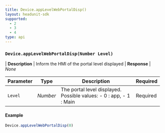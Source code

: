 ```yaml
---
title: Device.appLevelWebPortalDisp()
layout: headunit-sdk
supported:
  - 2
  - 3
  - 4
type: api
---
```


### `Device.appLevelWebPortalDisp(Number Level)`

| **Description** | Inform the HMI of the portal level displayed
| **Response** | *None*

Parameter | Type | Description | Required
----|----|----|----
`Level` | *Number* | The portal level displayed. Possible values: - 0 : app, - 1 : Main | Required

#### Example

```javascript
Device.appLevelWebPortalDisp(0)
```